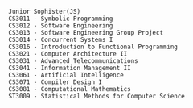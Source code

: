     Junior Sophister(JS)
    CS3011 - Symbolic Programming
    CS3012 - Software Engineering
    CS3013 - Software Engineering Group Project
    CS3014 - Concurrent Systems I
    CS3016 - Introduction to Functional Programming
    CS3021 - Computer Architecture II
    CS3031 - Advanced Telecommunications
    CS3041 - Information Management II
    CS3061 - Artificial Intelligence
    CS3071 - Compiler Design I
    CS3081 - Computational Mathematics
    ST3009 - Statistical Methods for Computer Science
